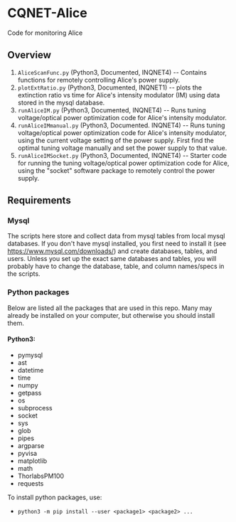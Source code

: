 # CQNET-Alice
Code for monitoring Alice

## Overview
1. `AliceScanFunc.py` (Python3, Documented, INQNET4) -- Contains functions for remotely controlling Alice's power supply.
2. `plotExtRatio.py` (Python3, Documented, INQNET1) -- plots the extinction ratio vs time for Alice's intensity modulator (IM) using data stored in the mysql database.
3. `runAliceIM.py` (Python3, Documented, INQNET4) -- Runs tuning voltage/optical power optimization code for Alice's intensity modulator.
4. `runAliceIMmanual.py` (Python3, Documented. INQNET4) -- Runs tuning voltage/optical power optimization code for Alice's intensity modulator, using the current voltage setting of the power supply. First find the optimal tuning voltage manually and set the power supply to that value.
5. `runAliceIMSocket.py` (Python3, Documented, INQNET4) -- Starter code for running the tuning voltage/optical power optimization code for Alice, using the "socket" software package to remotely control the power supply.


## Requirements
### Mysql
The scripts here store and collect data from mysql tables from local mysql databases. If you don't have
mysql installed, you first need to install it (see https://www.mysql.com/downloads/) and create databases, tables, and users. Unless you set up the exact same databases and tables, you will probably have to change the database, table, and column names/specs in the scripts.


### Python packages
Below are listed all the packages that are used in this repo. Many may already be installed on your computer, but otherwise you should install them.
#### Python3:
* pymysql
* ast
* datetime
* time
* numpy
* getpass
* os
* subprocess
* socket
* sys
* glob
* pipes
* argparse
* pyvisa
* matplotlib
* math
* ThorlabsPM100
* requests


To install python packages, use:
* `python3 -m pip install --user <package1> <package2> ...`
